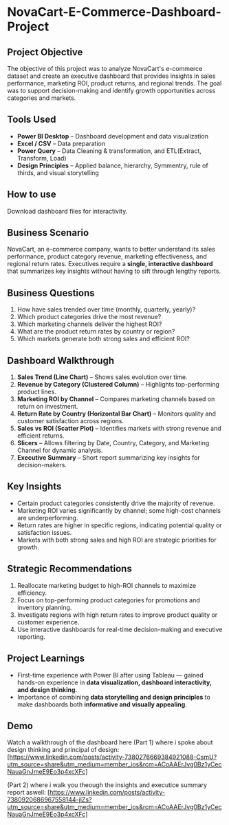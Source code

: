 # NovaCart-E-Commerce-Dashboard-Project

## Project Objective
The objective of this project was to analyze NovaCart's e-commerce dataset and create an executive dashboard that provides insights in sales performance, marketing ROI, product returns, and regional trends. The goal was to support decision-making and identify growth opportunities across categories and markets.


## Tools Used
- **Power BI Desktop** – Dashboard development and data visualization  
- **Excel / CSV** – Data preparation  
- **Power Query** – Data Cleaning & transformation, and ETL(Extract, Transform, Load)
- **Design Principles** – Applied balance, hierarchy, Symmentry, rule of thirds, and visual storytelling  

## How to use 
Download dashboard files for interactivity.

## Business Scenario
NovaCart, an e-commerce company, wants to better understand its sales performance, product category revenue, marketing effectiveness, and regional return rates. Executives require a **single, interactive dashboard** that summarizes key insights without having to sift through lengthy reports.


## Business Questions
1. How have sales trended over time (monthly, quarterly, yearly)?  
2. Which product categories drive the most revenue?  
3. Which marketing channels deliver the highest ROI?  
4. What are the product return rates by country or region?  
5. Which markets generate both strong sales and efficient ROI?  


## Dashboard Walkthrough
1. **Sales Trend (Line Chart)** – Shows sales evolution over time.  
2. **Revenue by Category (Clustered Column)** – Highlights top-performing product lines.  
3. **Marketing ROI by Channel** – Compares marketing channels based on return on investment.  
4. **Return Rate by Country (Horizontal Bar Chart)** – Monitors quality and customer satisfaction across regions.  
5. **Sales vs ROI (Scatter Plot)** – Identifies markets with strong revenue and efficient returns.  
6. **Slicers** – Allows filtering by Date, Country, Category, and Marketing Channel for dynamic analysis.  
7. **Executive Summary** – Short report summarizing key insights for decision-makers.


## Key Insights
- Certain product categories consistently drive the majority of revenue.  
- Marketing ROI varies significantly by channel; some high-cost channels are underperforming.  
- Return rates are higher in specific regions, indicating potential quality or satisfaction issues.  
- Markets with both strong sales and high ROI are strategic priorities for growth.  


## Strategic Recommendations
1. Reallocate marketing budget to high-ROI channels to maximize efficiency.  
2. Focus on top-performing product categories for promotions and inventory planning.  
3. Investigate regions with high return rates to improve product quality or customer experience.  
4. Use interactive dashboards for real-time decision-making and executive reporting.  


## Project Learnings
- First-time experience with Power BI after using Tableau — gained hands-on experience in **data visualization, dashboard interactivity, and design thinking**.  
- Importance of combining **data storytelling and design principles** to make dashboards both **informative and visually appealing**.  


## Demo
Watch a walkthrough of the dashboard here (Part 1) where i spoke about design thinking and principal of design: [https://www.linkedin.com/posts/activity-7380276669384921088-CsmU?utm_source=share&utm_medium=member_ios&rcm=ACoAAErJvg0Bz1yCecNauaGnJmeE9Eo3p4xcXFc]

(Part 2) where i walk you theough the insights and executice summary report aswell: [https://www.linkedin.com/posts/activity-7380920686967558144-jlZs?utm_source=share&utm_medium=member_ios&rcm=ACoAAErJvg0Bz1yCecNauaGnJmeE9Eo3p4xcXFc]

